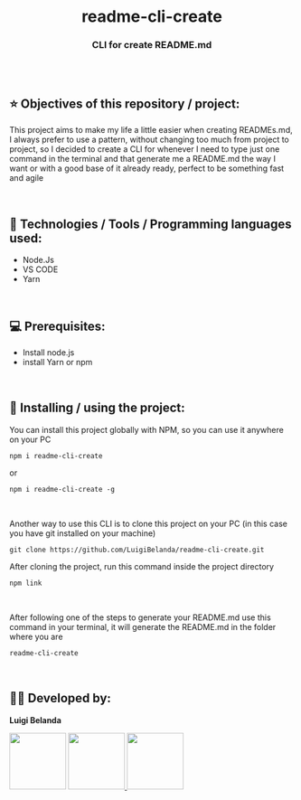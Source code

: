 <h1 align=center> readme-cli-create </h1>
<h3 align=center> CLI for create README.md </h3>

<br>
<br>

<h2> ⭐ Objectives of this repository / project: </h2>
<p>This project aims to make my life a little easier when creating READMEs.md, I always prefer to use a pattern, without changing too much from project to project, so I decided to create a CLI for whenever I need to type just one command in the terminal and that generate me a README.md the way I want or with a good base of it already ready, perfect to be something fast and agile</p>

<br>

<h2> 🔬 Technologies / Tools / Programming languages ​​used: </h2>
<!--- Ex: HTML, CSS, JS, Node.Js, Yarn, NPM, PHP, Insomnia, Postman, Vs code... ---> 
<ul>
    <li>Node.Js</li>
    <li>VS CODE</li>
    <li>Yarn</li>
</ul>

<br>

<h2> 💻 Prerequisites: </h2>
<!--- Ex: install node, npm, yarn... ---> 
<ul>
    <li>Install node.js</li>
    <li>install Yarn or npm</li>
</ul>

<br>

<h2> 🚀 Installing / using the project: </h2>
<p>You can install this project globally with NPM, so you can use it anywhere on your PC</p>

```
npm i readme-cli-create
```

or

```
npm i readme-cli-create -g
```

<br>

<p>Another way to use this CLI is to clone this project on your PC (in this case you have git installed on your machine)</p>

```
git clone https://github.com/LuigiBelanda/readme-cli-create.git
```

<p>After cloning the project, run this command inside the project directory</p>

```
npm link
```

<br>

<p>After following one of the steps to generate your README.md use this command in your terminal, it will generate the README.md in the folder where you are</p>

```
readme-cli-create
```

<br>

<h2> 👨‍💻 Developed by: </h2>
<strong> <p>Luigi Belanda</p> </strong>
<img src="https://avatars.githubusercontent.com/LuigiBelanda" width="100px" height="100px">

<a href="https://github.com/LuigiBelanda"> 
    <img src="https://img.shields.io/badge/GitHub-100000?style=for-the-badge&logo=github&logoColor=white" width="100px">
</a> 

<a href="https://www.linkedin.com/in/luigi-belanda-752436183/">
    <img src="https://img.shields.io/badge/LinkedIn-0077B5?style=for-the-badge&logo=linkedin&logoColor=white"width="100px">
</a>

